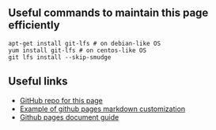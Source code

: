 ## Useful commands to maintain this page efficiently 

```
apt-get install git-lfs # on debian-like OS 
yum install git-lfs # on centos-like OS 
git lfs install --skip-smudge
```

## Useful links 

- [GitHub repo for this page](https://github.com/atishelmanch/atishelmanch.github.io)
- [Example of github pages markdown customization](https://stackoverflow.com/questions/47104807/github-pages-homepage-remove-link-at-the-top~)
- [Github pages document guide](https://github.com/google/styleguide/tree/gh-pages/docguide)
